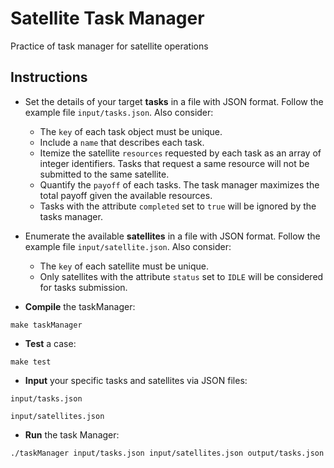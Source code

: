 # Satellite Task Manager

Practice of task manager for satellite operations

## Instructions

- Set the details of your target **tasks** in a file with JSON format. Follow the example file `input/tasks.json`. Also consider:
    - The `key` of each task object must be unique.
    - Include a `name` that describes each task.
    - Itemize the satellite `resources` requested by each task as an array of integer identifiers. Tasks that request a same resource will not be submitted to the same satellite.
    - Quantify the `payoff` of each tasks. The task manager maximizes the total payoff given the available resources.
    - Tasks with the attribute `completed` set to `true` will be ignored by the tasks manager.

- Enumerate the available **satellites** in a file with JSON format. Follow the example file `input/satellite.json`. Also consider:
  - The `key` of each satellite must be unique.
  - Only satellites with the attribute `status` set to `IDLE` will be considered for tasks submission.


- **Compile** the taskManager:
  
`make taskManager`

- **Test** a case:
  
`make test`

- **Input** your specific tasks and satellites via JSON files:

`input/tasks.json`

`input/satellites.json`

- **Run** the task Manager:
  
`./taskManager input/tasks.json input/satellites.json output/tasks.json`

